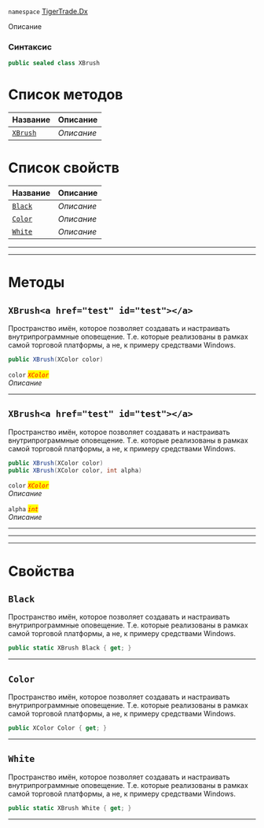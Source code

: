 
`namespace` [TigerTrade.Dx](../TigerTrade.Dx.md)


Описание

### Синтаксис
```csharp
public sealed class XBrush
```


# Список методов
| Название | Описание |
| --- | --- |
| [`XBrush`](./XBrush.cs/Методы/XBrush.md) | *Описание* |

# Список свойств
| Название | Описание |
| --- | --- |
| [`Black`](./XBrush.cs/Свойства/Black.md) | *Описание* |
| [`Color`](./XBrush.cs/Свойства/Color.md) | *Описание* |
| [`White`](./XBrush.cs/Свойства/White.md) | *Описание* |





***  
***  
# Методы

## `XBrush<a href="test" id="test"></a>`
Пространство имён, которое позволяет создавать и настраивать внутрипрограммные оповещение. Т.е. которые реализованы в рамках самой торговой платформы, а не, к примеру средствами Windows.

```csharp
public XBrush(XColor color)
```

`color` <mark style="color:red;">*`XColor`*</mark>  
 *Описание*  


***  

## `XBrush<a href="test" id="test"></a>`
Пространство имён, которое позволяет создавать и настраивать внутрипрограммные оповещение. Т.е. которые реализованы в рамках самой торговой платформы, а не, к примеру средствами Windows.

```csharp
public XBrush(XColor color)
public XBrush(XColor color, int alpha)
```

`color` <mark style="color:red;">*`XColor`*</mark>  
 *Описание*  

`alpha` <mark style="color:red;">*`int`*</mark>  
 *Описание*  


***  
***  
 ***  
# Свойства

## `Black`
Пространство имён, которое позволяет создавать и настраивать внутрипрограммные оповещение. Т.е. которые реализованы в рамках самой торговой платформы, а не, к примеру средствами Windows.

```csharp
public static XBrush Black { get; }
```  
***

## `Color`
Пространство имён, которое позволяет создавать и настраивать внутрипрограммные оповещение. Т.е. которые реализованы в рамках самой торговой платформы, а не, к примеру средствами Windows.

```csharp
public XColor Color { get; }
```  
***

## `White`
Пространство имён, которое позволяет создавать и настраивать внутрипрограммные оповещение. Т.е. которые реализованы в рамках самой торговой платформы, а не, к примеру средствами Windows.

```csharp
public static XBrush White { get; }
```  
***

